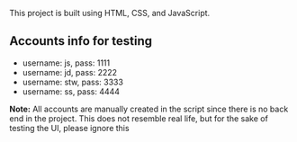 This project is built using HTML, CSS, and JavaScript.

## Accounts info for testing
- username: js, pass: 1111
- username: jd, pass: 2222
- username: stw, pass: 3333
- username: ss, pass: 4444

**Note:** All accounts are manually created in the script since there is no back end in the project. This does not resemble real life, but for the sake of testing the UI, please ignore this
